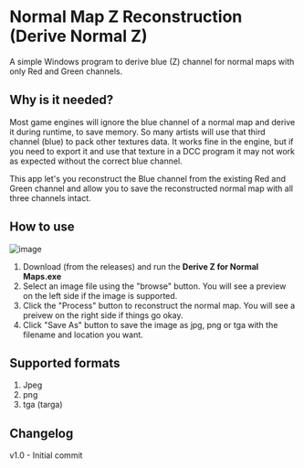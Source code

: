 # Normal Map Z Reconstruction (Derive Normal Z)
A simple Windows program to derive blue (Z) channel for normal maps with only Red and Green channels.

## Why is it needed? 
Most game engines will ignore the blue channel of a normal map and derive it during runtime, to save memory. So many artists will use that third channel (blue) to pack other textures data. It works fine in the engine, but if you need to export it and use that texture in a DCC program it may not work as expected without the correct blue channel. 

This app let's you reconstruct the Blue channel from the existing Red and Green channel and allow you to save the reconstructed normal map with all three channels intact.

## How to use
![image](https://github.com/user-attachments/assets/eedbc147-9027-4d8b-89b0-41949023f75e)


1. Download (from the releases) and run the **Derive Z for Normal Maps.exe**
2. Select an image file using the "browse" button. You will see a preview on the left side if the image is supported.
3. Click the "Process" button to reconstruct the normal map. You will see a preivew on the right side if things go okay.
4. Click "Save As" button to save the image as jpg, png or tga with the filename and location you want.


## Supported formats
1. Jpeg
2. png
3. tga (targa)

## Changelog
v1.0 - Initial commit
